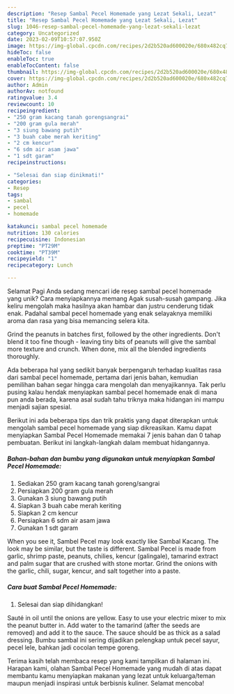 ```yaml
---
description: "Resep Sambal Pecel Homemade yang Lezat Sekali, Lezat"
title: "Resep Sambal Pecel Homemade yang Lezat Sekali, Lezat"
slug: 1046-resep-sambal-pecel-homemade-yang-lezat-sekali-lezat
category: Uncategorized
date: 2023-02-09T10:57:07.950Z
image: https://img-global.cpcdn.com/recipes/2d2b520ad600020e/680x482cq70/sambal-pecel-homemade-foto-resep-utama.jpg
hideToc: false
enableToc: true
enableTocContent: false
thumbnail: https://img-global.cpcdn.com/recipes/2d2b520ad600020e/680x482cq70/sambal-pecel-homemade-foto-resep-utama.jpg
cover: https://img-global.cpcdn.com/recipes/2d2b520ad600020e/680x482cq70/sambal-pecel-homemade-foto-resep-utama.jpg
author: Admin
authorAv: notfound
ratingvalue: 3.4
reviewcount: 10
recipeingredient:
- "250 gram kacang tanah gorengsangrai"
- "200 gram gula merah"
- "3 siung bawang putih"
- "3 buah cabe merah keriting"
- "2 cm kencur"
- "6 sdm air asam jawa"
- "1 sdt garam"
recipeinstructions:

- "Selesai dan siap dinikmati!"
categories:
- Resep
tags:
- sambal
- pecel
- homemade

katakunci: sambal pecel homemade 
nutrition: 130 calories
recipecuisine: Indonesian
preptime: "PT29M"
cooktime: "PT39M"
recipeyield: "1"
recipecategory: Lunch

---
```



Selamat Pagi Anda sedang mencari ide resep sambal pecel homemade yang unik? Cara menyiapkannya memang Agak susah-susah gampang. Jika keliru mengolah maka hasilnya akan hambar dan justru cenderung tidak enak. Padahal sambal pecel homemade yang enak selayaknya memiliki aroma dan rasa yang bisa memancing selera kita.


Grind the peanuts in batches first, followed by the other ingredients. Don&#39;t blend it too fine though - leaving tiny bits of peanuts will give the sambal more texture and crunch. When done, mix all the blended ingredients thoroughly.

Ada beberapa hal yang sedikit banyak berpengaruh terhadap kualitas rasa dari sambal pecel homemade, pertama dari jenis bahan, kemudian pemilihan bahan segar hingga cara mengolah dan menyajikannya. Tak perlu pusing kalau hendak menyiapkan sambal pecel homemade enak di mana pun anda berada, karena asal sudah tahu triknya maka hidangan ini mampu menjadi sajian spesial.


Berikut ini ada beberapa tips dan trik praktis yang dapat diterapkan untuk mengolah sambal pecel homemade yang siap dikreasikan. Kamu dapat menyiapkan Sambal Pecel Homemade memakai 7 jenis bahan dan 0 tahap pembuatan. Berikut ini langkah-langkah dalam membuat hidangannya.

<!--inarticleads1-->

##### Bahan-bahan dan bumbu yang digunakan untuk menyiapkan Sambal Pecel Homemade:

1. Sediakan 250 gram kacang tanah goreng/sangrai
1. Persiapkan 200 gram gula merah
1. Gunakan 3 siung bawang putih
1. Siapkan 3 buah cabe merah keriting
1. Siapkan 2 cm kencur
1. Persiapkan 6 sdm air asam jawa
1. Gunakan 1 sdt garam


When you see it, Sambel Pecel may look exactly like Sambal Kacang. The look may be similar, but the taste is different. Sambal Pecel is made from garlic, shrimp paste, peanuts, chilies, kencur (galingale), tamarind extract and palm sugar that are crushed with stone mortar. Grind the onions with the garlic, chili, sugar, kencur, and salt together into a paste. 

<!--inarticleads2-->

##### Cara buat Sambal Pecel Homemade:


1. Selesai dan siap dihidangkan!

Sauté in oil until the onions are yellow. Easy to use your electric mixer to mix the peanut butter in. Add water to the tamarind (after the seeds are removed) and add it to the sauce. The sauce should be as thick as a salad dressing. Bumbu sambal ini sering dijadikan pelengkap untuk pecel sayur, pecel lele, bahkan jadi cocolan tempe goreng. 

Terima kasih telah membaca resep yang kami tampilkan di halaman ini. Harapan kami, olahan Sambal Pecel Homemade yang mudah di atas dapat membantu kamu menyiapkan makanan yang lezat untuk keluarga/teman maupun menjadi inspirasi untuk berbisnis kuliner. Selamat mencoba!
